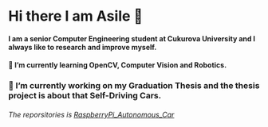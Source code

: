 
# Hi there I am Asile 👋


#### I am a senior Computer Engineering student at Cukurova University and I always like to research and improve myself.  


#### 🌱 I’m currently learning OpenCV, Computer Vision and Robotics.


### 🔭 I’m currently working on my Graduation Thesis and the thesis project is about that Self-Driving Cars. 
  ###### The reporsitories is [RaspberryPi_Autonomous_Car](https://github.com/agrk/RaspberryPi_Autonomous_Car)


<!--
Here are some ideas to get you started:

- 👯 I’m looking to collaborate on ...
- 🤔 I’m looking for help with ...
- 💬 Ask me about ...
- 📫 How to reach me: ...
- 😄 Pronouns: ...
- ⚡ Fun fact: ...
--!>
